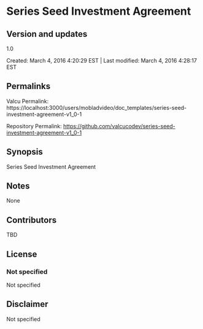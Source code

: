 

# Series Seed Investment Agreement

## Version and updates

1.0

Created: March 4, 2016  4:20:29 EST | Last modified: March 4, 2016  4:28:17 EST

## Permalinks

Valcu Permalink: https://localhost:3000/users/mobladvideo/doc_templates/series-seed-investment-agreement-v1_0-1

Repository Permalink: https://github.com/valcucodev/series-seed-investment-agreement-v1_0-1

## Synopsis

Series Seed Investment Agreement

## Notes

None

## Contributors

TBD

## License

### Not specified


  Not specified


## Disclaimer


  Not specified
